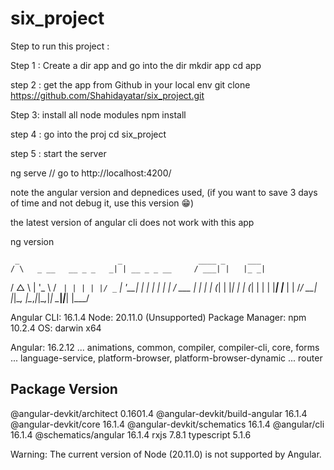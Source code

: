 # six_project
Step to run this project :

Step 1 : Create a dir app  and go into the dir
mkdir app 
cd app

step 2 : get the app from Github in your local env
git clone https://github.com/Shahidayatar/six_project.git

Step 3: install all node modules 
npm install

step 4 : go into the proj 
cd six_project 

step 5 : start the server

ng serve 
// go to http://localhost:4200/

note the angular version and depnedices used,  (if you want to save 3 days of time and not debug it, use this version 😁) 

the latest version of angular cli does not work with this app

ng version
 

     _                      _                 ____ _     ___
    / \   _ __   __ _ _   _| | __ _ _ __     / ___| |   |_ _|
   / △ \ | '_ \ / _` | | | | |/ _` | '__|   | |   | |    | |
  / ___ \| | | | (_| | |_| | | (_| | |      | |___| |___ | |
 /_/   \_\_| |_|\__, |\__,_|_|\__,_|_|       \____|_____|___|
                |___/
    

Angular CLI: 16.1.4
Node: 20.11.0 (Unsupported)
Package Manager: npm 10.2.4
OS: darwin x64

Angular: 16.2.12
... animations, common, compiler, compiler-cli, core, forms
... language-service, platform-browser, platform-browser-dynamic
... router

Package                         Version
---------------------------------------------------------
@angular-devkit/architect       0.1601.4
@angular-devkit/build-angular   16.1.4
@angular-devkit/core            16.1.4
@angular-devkit/schematics      16.1.4
@angular/cli                    16.1.4
@schematics/angular             16.1.4
rxjs                            7.8.1
typescript                      5.1.6
    
Warning: The current version of Node (20.11.0) is not supported by Angular.

